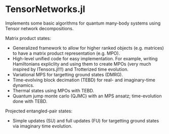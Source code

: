 # TensorNetworks.jl
Implements some basic algorithms for quantum many-body systems using Tensor network decompositions.

Matrix product states:
- Generalized framework to allow for higher ranked objects (e.g. matrices) to have a matrix product representation (e.g. MPO).
- High-level unified code for easy implementation. For example, writing Hamiltonians expliclity and using them to create MPOs (very much inspired by ITensors.jl!!!) and Trotterized time evolution.
- Variational MPS for targetting ground states (DMRG).
- Time-evolving block decimation (TEBD) for real- and imaginary-time dynamics.
- Thermal states using MPOs with TEBD.
- Quantum jump monte carlo (QJMC) with an MPS ansatz; time-evolution done with TEBD.

Projected entangled-pair states:
- Simple updates (SU) and full updates (FU) for targetting ground states via imaginary time evolution.
